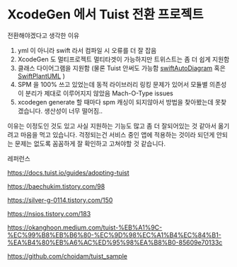 # XcodeGen 에서 Tuist 전환 프로젝트

전환해야겠다고 생각한 이유
1. yml 이 아니라 swift 라서 컴파일 시 오류를 더 잘 잡음
2. XcodeGen 도 멀티프로젝트 멀티타겟이 가능하지만 트위스트는 좀 더 쉽게 지원함
3. 클래스 다이어그램을 지원함 (물론 Tuist 안써도 가능함  [swiftAutoDiagram](https://github.com/yoshimkd/swift-auto-diagram) 혹은 [SwiftPlantUML](https://github.com/MarcoEidinger/SwiftPlantUML-Xcode-Extension) )  
4. SPM 을 100% 쓰고 있었는데 동적 라이브러리 링킹 문제가 있어서 모듈별 의존성이 분리가 제대로 이루어지지 않았음 Mach-O-Type issues
5. xcodegen generate 할 때마다 spm 캐싱이 되지않아서 방법을 찾아봤는데 못찾겠습니다. 생산성이 너무 떨어짐..


이유는 이정도인 것도 있고 사실 지원하는 기능도 많고 좀 더 잘되어있는 것 같아서 옮기려고 마음을 먹고 있습니다.
걱정되는건 서비스 중인 앱에 적용하는 것이라 되던게 안되는 문제는 없도록 꼼꼼하게 잘 확인하고 고쳐야할 것 같습니다.




레퍼런스


https://docs.tuist.io/guides/adopting-tuist

https://baechukim.tistory.com/98

https://silver-g-0114.tistory.com/150

https://nsios.tistory.com/183

https://okanghoon.medium.com/tuist-%EB%A1%9C-%EC%99%B8%EB%B6%80-%EC%9D%98%EC%A1%B4%EC%84%B1-%EA%B4%80%EB%A6%AC%ED%95%98%EA%B8%B0-85609e70133c

https://github.com/choidam/tuist_sample
